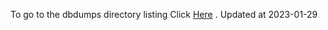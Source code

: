 To go to the dbdumps directory listing Click [Here](https://ipfs.io/ipfs/bafkreictkqyeoiw53hmyuvg6ckmqszwhon4hoec6wbpkjb6pkzzwmxnp5a) . Updated at 2023-01-29